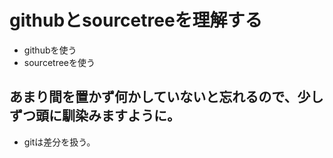 # githubとsourcetreeを理解する
- githubを使う
- sourcetreeを使う

あまり間を置かず何かしていないと忘れるので、少しずつ頭に馴染みますように。  
---
- gitは差分を扱う。